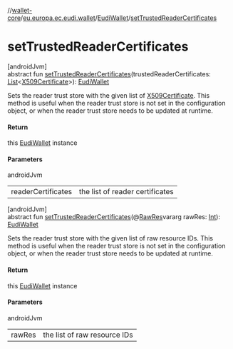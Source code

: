//[wallet-core](../../../index.md)/[eu.europa.ec.eudi.wallet](../index.md)/[EudiWallet](index.md)/[setTrustedReaderCertificates](set-trusted-reader-certificates.md)

# setTrustedReaderCertificates

[androidJvm]\
abstract fun [setTrustedReaderCertificates](set-trusted-reader-certificates.md)(trustedReaderCertificates: [List](https://kotlinlang.org/api/latest/jvm/stdlib/kotlin.collections/-list/index.html)&lt;[X509Certificate](https://developer.android.com/reference/kotlin/java/security/cert/X509Certificate.html)&gt;): [EudiWallet](index.md)

Sets the reader trust store with the given list of [X509Certificate](https://developer.android.com/reference/kotlin/java/security/cert/X509Certificate.html). This method is useful when the reader trust store is not set in the configuration object, or when the reader trust store needs to be updated at runtime.

#### Return

this [EudiWallet](index.md) instance

#### Parameters

androidJvm

| | |
|---|---|
| readerCertificates | the list of reader certificates |

[androidJvm]\
abstract fun [setTrustedReaderCertificates](set-trusted-reader-certificates.md)(@[RawRes](https://developer.android.com/reference/kotlin/androidx/annotation/RawRes.html)vararg rawRes: [Int](https://kotlinlang.org/api/latest/jvm/stdlib/kotlin/-int/index.html)): [EudiWallet](index.md)

Sets the reader trust store with the given list of raw resource IDs. This method is useful when the reader trust store is not set in the configuration object, or when the reader trust store needs to be updated at runtime.

#### Return

this [EudiWallet](index.md) instance

#### Parameters

androidJvm

| | |
|---|---|
| rawRes | the list of raw resource IDs |
